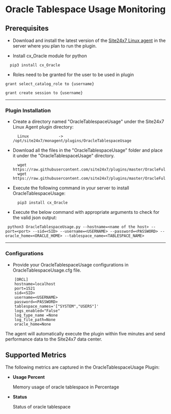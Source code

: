 # Oracle Tablespace Usage Monitoring


                                                                                              
## Prerequisites

- Download and install the latest version of the [Site24x7 Linux agent](https://www.site24x7.com/app/client#/admin/inventory/add-monitor) in the server where you plan to run the plugin. 

- Install cx_Oracle module for python
```
  pip3 install cx_Oracle
```
- Roles need to be granted for the user to be used in plugin

```
grant select_catalog_role to {username}
```
```
grant create session to {username}
```
---


### Plugin Installation  

- Create a directory named "OracleTablespaceUsage" under the Site24x7 Linux Agent plugin directory: 

		Linux             ->   /opt/site24x7/monagent/plugins/OracleTablespaceUsage
      
- Download all the files in the "OracleTablespaceUsage" folder and place it under the "OracleTablespaceUsage" directory.

		wget https://raw.githubusercontent.com/site24x7/plugins/master/OracleFullStackMonitoring/OracleTablespaceUsage/OracleTablespaceUsage.py
		wget https://raw.githubusercontent.com/site24x7/plugins/master/OracleFullStackMonitoring/OracleTablespaceUsage/OracleTablespaceUsage.cfg

- Execute the following command in your server to install OracleTablespaceUsage: 

		pip3 install cx_Oracle

- Execute the below command with appropriate arguments to check for the valid json output:
```
 python3 OracleTablespaceUsage.py --hostname=<name of the host> --port=<port> --sid=<SID> --username=<USERNAME> --password=<PASSWORD> --oracle_home=<ORACLE_HOME> --tablespace_name=<TABLESPACE_NAME>
 ```

---

### Configurations

- Provide your OracleTablespaceUsage configurations in OracleTablespaceUsage.cfg file.
```
    [ORCL]
    hostname=localhost
    port=1521
    sid=<SID>
    username=<USERNAME>
    password=<PASSWORD>
    tablespace_names='["SYSTEM","USERS"]'
    logs_enabled="False"
    log_type_name =None
    log_file_path=None
    oracle_home=None
```	

The agent will automatically execute the plugin within five minutes and send performance data to the Site24x7 data center.



## Supported Metrics
The following metrics are captured in the OracleTablespaceUsage Plugin:

- **Usage Percent**

    Memory usage of oracle tablespace in Percentage

- **Status**

    Status of oracle tablespace

